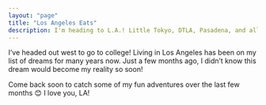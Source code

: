 ```yaml
---
layout: "page"
title: "Los Angeles Eats"
description: I'm heading to L.A.! Little Tokyo, DTLA, Pasadena, and all-around. | A food and travel blog by @CarissaEats, where I share my favorite small businesses, easy recipes, and travel adventures.
---
```

I’ve headed out west to go to college! Living in Los Angeles has been on my list of dreams for many years now. Just a few months ago, I didn’t know this dream would become my reality so soon!

Come back soon to catch some of my fun adventures over the last few months 😊 I love you, LA!